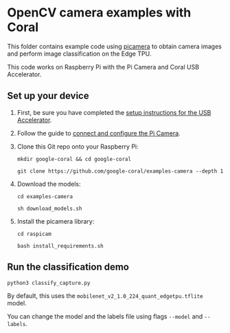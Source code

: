 # OpenCV camera examples with Coral

This folder contains example code using [picamera](https://github.com/waveform80/picamera) to obtain
camera images and perform image classification on the Edge TPU.

This code works on Raspberry Pi with the Pi Camera and Coral USB Accelerator.


## Set up your device

1.  First, be sure you have completed the [setup instructions for the USB
    Accelerator](https://coral.ai/docs/accelerator/get-started/).

2.  Follow the guide to [connect and configure the Pi Camera](
    https://www.raspberrypi.org/documentation/configuration/camera.md).

3.  Clone this Git repo onto your Raspberry Pi:

    ```
    mkdir google-coral && cd google-coral

    git clone https://github.com/google-coral/examples-camera --depth 1
    ```

4.  Download the models:

    ```
    cd examples-camera

    sh download_models.sh
    ```

5.  Install the picamera library:

    ```
    cd raspicam

    bash install_requirements.sh
    ```


## Run the classification demo

```
python3 classify_capture.py
```

By default, this uses the ```mobilenet_v2_1.0_224_quant_edgetpu.tflite``` model.

You can change the model and the labels file using flags ```--model``` and ```--labels```.


